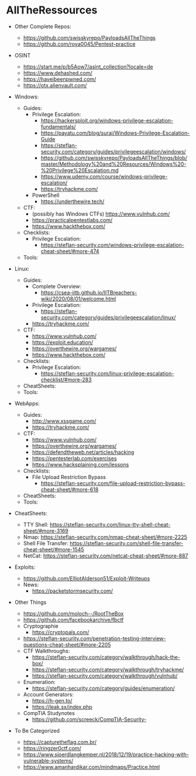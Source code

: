 # AllTheRessources

- Other Complete Repos:
  - https://github.com/swisskyrepo/PayloadsAllTheThings
  - https://github.com/roya0045/Pentest-practice
  
- OSINT
  - https://start.me/p/b5Aow7/asint_collection?locale=de
  - https://www.dehashed.com/
  - https://haveibeenpwned.com/
  - https://otx.alienvault.com/
  
- Windows:
  - Guides:
    - Privilege Escalation:
      - https://hackersploit.org/windows-privilege-escalation-fundamentals/
      - https://payatu.com/blog/suraj/Windows-Privilege-Escalation-Guide
      - https://steflan-security.com/category/guides/privilegeescalation/windows/
      - https://github.com/swisskyrepo/PayloadsAllTheThings/blob/master/Methodology%20and%20Resources/Windows%20-%20Privilege%20Escalation.md
      - https://www.udemy.com/course/windows-privilege-escalation/
      - https://tryhackme.com/
    - PowerShell
      - https://underthewire.tech/
  - CTF:
    - (possibly has Windows CTFs) https://www.vulnhub.com/
    - https://practicalpentestlabs.com/
    - https://www.hackthebox.com/
  - Checklists:
    - Privilege Escalation:
      - https://steflan-security.com/windows-privilege-escalation-cheat-sheet/#more-474
  - Tools:

- Linux:
  - Guides:
    - Complete Overview:
      - https://csea-iitb.github.io/IITBreachers-wiki/2020/08/01/welcome.html
    - Privilege Escalation:
      - https://steflan-security.com/category/guides/privilegeescalation/linux/
    - https://tryhackme.com/
  - CTF:
    - https://www.vulnhub.com/
    - https://exploit.education/
    - https://overthewire.org/wargames/
    - https://www.hackthebox.com/
  - Checklists:
    - Privilege Escalation:
      - https://steflan-security.com/linux-privilege-escalation-checklist/#more-283
  - CheatSheets:
  - Tools:
  
- WebApps:
  - Guides:
    - http://www.xssgame.com/
    - https://tryhackme.com/
  - CTF:
    - https://www.vulnhub.com/
    - https://overthewire.org/wargames/
    - https://defendtheweb.net/articles/hacking
    - https://pentesterlab.com/exercises
    - https://www.hacksplaining.com/lessons
  - Checklists:
    - File Upload Restriction Bypass 
      - https://steflan-security.com/file-upload-restriction-bypass-cheat-sheet/#more-618
  - CheatSheets:
  - Tools:
  
- CheatSheets:
  - TTY Shell: https://steflan-security.com/linux-tty-shell-cheat-sheet/#more-3169
  - Nmap: https://steflan-security.com/nmap-cheat-sheet/#more-2225
  - Shell File Transfer: https://steflan-security.com/shell-file-transfer-cheat-sheet/#more-1545
  - NetCat: https://steflan-security.com/netcat-cheat-sheet/#more-887
  
- Exploits:
  - https://github.com/ElliotAlderson51/Exploit-Writeups
  - News:
    - https://packetstormsecurity.com/
 
- Other Things
  - https://github.com/moloch--/RootTheBox
  - https://github.com/facebookarchive/fbctf
  - Cryptographie
    - https://cryptopals.com/
  - https://steflan-security.com/penetration-testing-interview-questions-cheat-sheet/#more-2205
  - CTF Walkthroughs:
    - https://steflan-security.com/category/walkthrough/hack-the-box/
    - https://steflan-security.com/category/walkthrough/tryhackme/
    - https://steflan-security.com/category/walkthrough/vulnhub/
  - Enumeration:
    - https://steflan-security.com/category/guides/enumeration/
  - Account Generators:
    - https://h-gen.to/
    - https://leak.sx/index.php
  - CompTIA Studynotes
    - https://github.com/screeck/CompTIA-Security-

- To Be Categorized
  - https://capturetheflag.com.br/
  - https://ringzer0ctf.com/
  - https://www.sjoerdlangkemper.nl/2018/12/19/practice-hacking-with-vulnerable-systems/
  - https://www.amanhardikar.com/mindmaps/Practice.html
  
